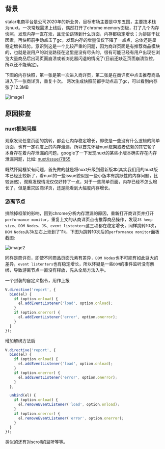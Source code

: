 ## 背景
stalar电商平台是公司2020年的新业务，目标市场主要是中东五国，主要技术栈为nuxt。一次常规需求上线后，偶然打开了chrome memory面板，打了几个内存快照，发现内存一直在涨，且无论跳转到什么页面，内存都稳定增长；为排除干扰因素，再快照前手动点击了gc，发现内存的增量仅仅下降了一点点，总体还是呈稳定增长趋势。意识到这是一个比较严重的问题，因为商详页面是有推荐商品模块的，也就是说用户的浏览路径在这里是没有尽头的，很有可能已经有用户出现在浏览大量商品后出现页面崩溃或者浏览器闪退的情况了(目前还缺乏页面崩溃监控，所以还不能确定)。

下图的内存快照，第一张是第一次进入商详页，第二张是在商详页中点击推荐商品进入下一张商详页，重复十次。 两次生成快照前都手动点击了gc，可以看到内存张了12.3MB

![image1](https://user-images.githubusercontent.com/21285362/105118684-dddccb00-5b09-11eb-81be-923fd34c4135.png)

## 原因排查
### nuxt框架问题
观察发现任意页面的跳转，都会让内存稳定增长，即使是一些没有什么逻辑的简单页面，也有一定程度上的内存泄漏，所以首先怀疑nuxt框架或者依赖的其它轮子本身存在着内存泄漏的问题，google了一下发现nuxt的某些小版本确实存在内存泄漏问题，比如: [nuxt/issue/7855](https://github.com/nuxt/nuxt.js/issues/7855)

既然怀疑框架有问题，首先做的就是将nuxt升级到最新版本(其实我们用的nuxt版本已经比较新了，看nuxt的一些issue貌似是一些小版本有跳跃性的内存问题，比较迷惑)，观察发现情况仅仅好转了一点，对于一些简单页面，内存已经不怎么增长了，但是重灾区商详页，还是能看到大幅度内存增长。

### 游离节点
排除掉框架的影响，回到chrome分析内存泄漏的原因，重新打开商详页并打开`performance monitor`，重复上文的从商详页点击推荐商品操作，发现`JS heep size`、`DOM Nodes、JS`、`event listenters`这三项都在稳定增长，同样跳转10次，`DOM Nodes`从3k左右上涨到了11k，下图为跳转10次后的`performance monitor`面板截图:

![image2](https://user-images.githubusercontent.com/21285362/105122142-9f96da00-5b10-11eb-980a-fc7b678fc956.png)

同样是商详页，即使不同商品页面元素有差异，`DOM Nodes`也不可能有如此巨大的差异，`event listenters`也有稳定增长，所以怀疑是一些`DOM`的事件监听没有解绑，导致游离节点一直没有释放，先从全局方法入手。

一个封装的自定义指令，用作上报
```javascript
V.directive('report', {
  bind(el) {
    if (option.onload) {
      el.addEventListener('load', option.onload);
    }
    if (option.onerror) {
      el.addEventListener('error', option.onerror);
    }
  }
});
```
增加解绑方法后
```javascript
V.directive('report', {
  bind(el) {
    if (option.onload) {
      el.addEventListener('load', option.onload);
    }
    if (option.onerror) {
      el.addEventListener('error', option.onerror);
    }
  },

  unbind(el) {
    if (option.onload) {
      el.removeEventListener('load', option.onload);
    }
    if (option.onerror) {
      el.removeEventListener('error', option.onerror);
    }
  }
});
```
类似的还有对scroll的监听等等。
